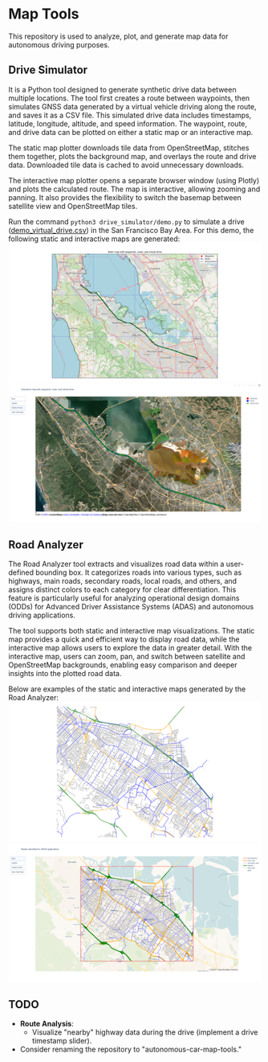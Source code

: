 # Map Tools

This repository is used to analyze, plot, and generate map data for autonomous driving purposes.

## Drive Simulator
It is a Python tool designed to generate synthetic drive data between multiple locations. The tool first creates a route between waypoints, then simulates GNSS data generated by a virtual vehicle driving along the route, and saves it as a CSV file. This simulated drive data includes timestamps, latitude, longitude, altitude, and speed information. The waypoint, route, and drive data can be plotted on either a static map or an interactive map.

The static map plotter downloads tile data from OpenStreetMap, stitches them together, plots the background map, and overlays the route and drive data. Downloaded tile data is cached to avoid unnecessary downloads.

The interactive map plotter opens a separate browser window (using Plotly) and plots the calculated route. The map is interactive, allowing zooming and panning. It also provides the flexibility to switch the basemap between satellite view and OpenStreetMap tiles.

Run the command `python3 drive_simulator/demo.py` to simulate a drive ([demo_virtual_drive.csv](./drive_simulator/demo_virtual_drive.csv)) in the San Francisco Bay Area. For this demo, the following static and interactive maps are generated:
![Demo](drive_simulator/demo_static_map.png)
![Demo](drive_simulator/demo_interactive_map.png)

## Road Analyzer
The Road Analyzer tool extracts and visualizes road data within a user-defined bounding box. It categorizes roads into various types, such as highways, main roads, secondary roads, local roads, and others, and assigns distinct colors to each category for clear differentiation. This feature is particularly useful for analyzing operational design domains (ODDs) for Advanced Driver Assistance Systems (ADAS) and autonomous driving applications.

The tool supports both static and interactive map visualizations. The static map provides a quick and efficient way to display road data, while the interactive map allows users to explore the data in greater detail. With the interactive map, users can zoom, pan, and switch between satellite and OpenStreetMap backgrounds, enabling easy comparison and deeper insights into the plotted road data.

Below are examples of the static and interactive maps generated by the Road Analyzer:
![Static Map Example](road_analyzer/demo_static_map.png)
![Interactive Map Example](road_analyzer/demo_interactive_map.png)

## TODO
- **Route Analysis**:
    - Visualize "nearby" highway data during the drive (implement a drive timestamp slider).
- Consider renaming the repository to "autonomous-car-map-tools."
